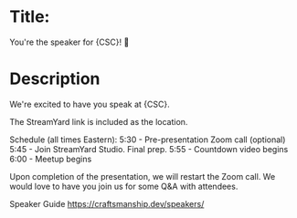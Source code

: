# Title:
>>> 
You're the speaker for {CSC}! 🎊
>>>

# Description
>>>
We're excited to have you speak at {CSC}.

The StreamYard link is included as the location.

Schedule (all times Eastern):
5:30 - Pre-presentation Zoom call (optional)
5:45 - Join StreamYard Studio. Final prep.
5:55 - Countdown video begins
6:00 - Meetup begins

Upon completion of the presentation, we will restart the Zoom call. We would love to have you join us for some Q&A with attendees.

Speaker Guide
https://craftsmanship.dev/speakers/
>>>